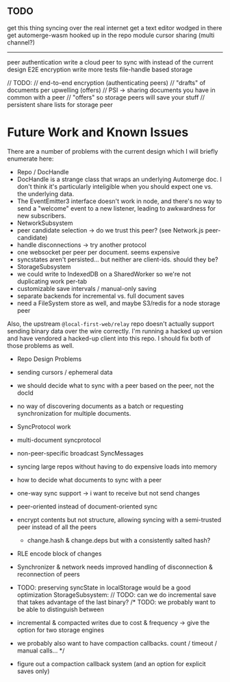 TODO
-----
get this thing syncing over the real internet
get a text editor wodged in there
get automerge-wasm hooked up in the repo module
cursor sharing (multi channel?)

----------
peer authentication
write a cloud peer to sync with instead of the current design
E2E encryption
write more tests
file-handle based storage

// TODO:
// end-to-end encryption (authenticating peers)
// "drafts" of documents per upwelling (offers)
// PSI -> sharing documents you have in common with a peer
// "offers" so storage peers will save your stuff
// persistent share lists for storage peer

# Future Work and Known Issues

There are a number of problems with the current design which I will briefly enumerate here:
 * Repo / DocHandle
  * DocHandle is a strange class that wraps an underlying Automerge doc. I don't think it's particularly inteligible when you should expect one vs. the underlying data.
  * The EventEmitter3 interface doesn't work in node, and there's no way to send a "welcome" event to a new listener, leading to awkwardness for new subscribers.
 * NetworkSubsystem
  * peer candidate selection -> do we trust this peer? (see Network.js peer-candidate)
  * handle disconnections -> try another protocol
  * one websocket per peer per document. seems expensive
  * syncstates aren't persisted... but neither are client-ids. should they be?
 * StorageSubsystem
  * we could write to IndexedDB on a SharedWorker so we're not duplicating work per-tab
  * customizable save intervals / manual-only saving
  * separate backends for incremental vs. full document saves
  * need a FileSystem store as well, and maybe S3/redis for a node storage peer 

Also, the upstream `@local-first-web/relay` repo doesn't actually support sending binary data over the wire correctly. I'm running a hacked up version and have vendored a hacked-up client into this repo. I should fix both of those problems as well.

* Repo Design Problems
 * sending cursors / ephemeral data
 * we should decide what to sync with a peer based on the peer, not the docId
 * no way of discovering documents as a batch or requesting synchronization for multiple documents.

* SyncProtocol work
 * multi-document syncprotocol
 * non-peer-specific broadcast SyncMessages
 * syncing large repos without having to do expensive loads into memory
 * how to decide what documents to sync with a peer
 * one-way sync support -> i want to receive but not send changes
 * peer-oriented instead of document-oriented sync
 * encrypt contents but not structure, allowing syncing with a semi-trusted peer instead of all the peers
    * change.hash & change.deps but with a consistently salted hash?
 * RLE encode block of changes

* Synchronizer & network needs improved handling of disconnection & reconnection of peers
* TODO: preserving syncState in localStorage would be a good optimization
StorageSubsystem:
    // TODO: can we do incremental save that takes advantage of the last binary?
/* TODO: we probably want to be able to distinguish between
 * incremental & compacted writes due to cost & frequency -> give the option for two storage engines
 * we probably also want to have compaction callbacks. count / timeout / manual calls...
 */
* figure out a compaction callback system (and an option for explicit saves only)
